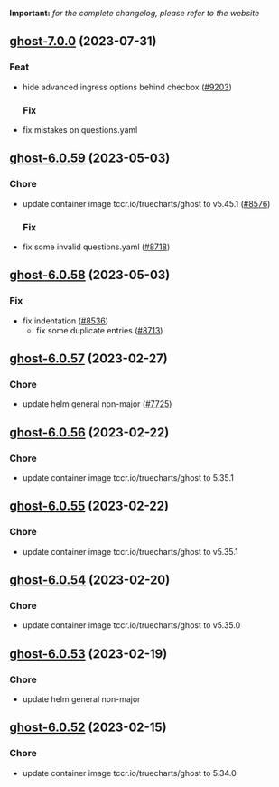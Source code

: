 **Important:**
*for the complete changelog, please refer to the website*









## [ghost-7.0.0](https://github.com/truecharts/charts/compare/ghost-6.0.59...ghost-7.0.0) (2023-07-31)

### Feat

- hide advanced ingress options behind checbox ([#9203](https://github.com/truecharts/charts/issues/9203))
  
  ### Fix

- fix mistakes on questions.yaml
  
  


## [ghost-6.0.59](https://github.com/truecharts/charts/compare/ghost-6.0.58...ghost-6.0.59) (2023-05-03)

### Chore

- update container image tccr.io/truecharts/ghost to v5.45.1 ([#8576](https://github.com/truecharts/charts/issues/8576))
  
  ### Fix

- fix some invalid questions.yaml ([#8718](https://github.com/truecharts/charts/issues/8718))
  
  


## [ghost-6.0.58](https://github.com/truecharts/charts/compare/ghost-6.0.57...ghost-6.0.58) (2023-05-03)

### Fix

- fix indentation ([#8536](https://github.com/truecharts/charts/issues/8536))
  - fix some duplicate entries ([#8713](https://github.com/truecharts/charts/issues/8713))
  
  


## [ghost-6.0.57](https://github.com/truecharts/charts/compare/ghost-6.0.56...ghost-6.0.57) (2023-02-27)

### Chore

- update helm general non-major ([#7725](https://github.com/truecharts/charts/issues/7725))
  
  


## [ghost-6.0.56](https://github.com/truecharts/charts/compare/ghost-6.0.55...ghost-6.0.56) (2023-02-22)

### Chore

- update container image tccr.io/truecharts/ghost to 5.35.1
  
  


## [ghost-6.0.55](https://github.com/truecharts/charts/compare/ghost-6.0.54...ghost-6.0.55) (2023-02-22)

### Chore

- update container image tccr.io/truecharts/ghost to v5.35.1
  
  


## [ghost-6.0.54](https://github.com/truecharts/charts/compare/ghost-6.0.53...ghost-6.0.54) (2023-02-20)

### Chore

- update container image tccr.io/truecharts/ghost to v5.35.0
  
  


## [ghost-6.0.53](https://github.com/truecharts/charts/compare/ghost-6.0.52...ghost-6.0.53) (2023-02-19)

### Chore

- update helm general non-major
  
  


## [ghost-6.0.52](https://github.com/truecharts/charts/compare/ghost-6.0.51...ghost-6.0.52) (2023-02-15)

### Chore

- update container image tccr.io/truecharts/ghost to 5.34.0
  
  
